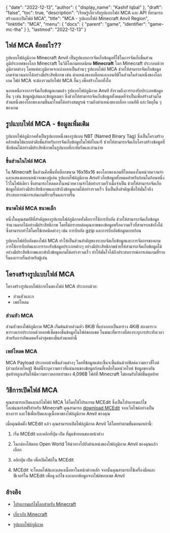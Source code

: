 {
  "date": "2022-12-13",
  "author": {
    "display_name": "Kashif Iqbal"
},
  "draft": "false",
  "toc": true,
  "description": "เรียนรู้เกี่ยวกับรูปแบบไฟล์ MCA และ API ที่สามารถสร้างและเปิดไฟล์ MCA",
  "title": "MCA - รูปแบบไฟล์ Minecraft Anvil Region",
  "linktitle": "MCA",
  "menu": {
    "docs": {
      "parent": "game",
      "identifier": "game-mc-tha"
}
},
  "lastmod": "2022-12-13"
}

## ไฟล์ MCA คืออะไร??

รูปแบบไฟล์ภูมิภาค Minecraft Anvil เป็นรูปแบบการจัดเก็บข้อมูลที่ใช้ในการจัดเก็บชิ้นส่วนภูมิประเทศของโลก Minecraft ในวิดีโอเกมยอดนิยม **Minecraft** โลก Minecraft ประกอบด้วยภูมิภาคต่างๆ โดยแต่ละภูมิภาคจะแบ่งออกเป็นส่วนๆ รูปแบบไฟล์ MCA ช่วยให้สามารถจัดเก็บข้อมูลเกมจำนวนมากได้อย่างมีประสิทธิภาพ เช่น ตำแหน่งของบล็อกและเอนทิตีในส่วนใดส่วนหนึ่งของโลกเกม ไฟล์ MCA จะต้องรวมกับไฟล์ MCA อื่นๆ เพื่อสร้างโลกทั้งใบ

นอกเหนือจากการจัดเก็บข้อมูลเกมแล้ว รูปแบบไฟล์ภูมิภาค Anvil ยังรวมถึงการรองรับประเภทข้อมูลอื่น ๆ เช่น ข้อมูลผู้เล่นและข้อมูลเมตา ซึ่งช่วยให้สามารถจัดเก็บข้อมูลทั้งหมดที่จำเป็นเพื่อสร้างส่วนใดส่วนหนึ่งของโลกของเกมขึ้นมาใหม่ได้อย่างสมบูรณ์ รวมถึงตำแหน่งของบล็อก เอนทิตี และวัตถุอื่น ๆ ของเกม

## รูปแบบไฟล์ MCA - ข้อมูลเพิ่มเติม

รูปแบบไฟล์ภูมิภาคทั่งเป็นรูปแบบหนึ่งของรูปแบบ NBT (Named Binary Tag) ซึ่งเป็นโครงสร้างคล้ายต้นไม้แบบลำดับชั้นสำหรับการจัดเก็บข้อมูลในไฟล์ไบนารี ช่วยให้สามารถจัดเก็บโครงสร้างข้อมูลที่ซับซ้อนได้อย่างมีประสิทธิภาพในรูปแบบที่กะทัดรัดและอ่านง่าย

### ชิ้นส่วนในไฟล์ MCA

ใน Minecraft ชิ้นส่วนคือพื้นที่บล็อกขนาด 16x16x16 ของโลกของเกมที่โหลดลงในหน่วยความจำและแสดงผลบนหน้าจอของผู้เล่น รูปแบบไฟล์ภูมิภาค Anvil เก็บข้อมูลทั้งหมดสำหรับก้อนใดก้อนหนึ่งไว้ในไฟล์เดียว ซึ่งสามารถโหลดลงในหน่วยความจำได้อย่างรวดเร็วเมื่อจำเป็น ช่วยให้สามารถจัดเก็บข้อมูลได้อย่างมีประสิทธิภาพและเข้าถึงข้อมูลเกมได้อย่างรวดเร็ว ซึ่งเป็นสิ่งสำคัญเพื่อให้มั่นใจถึงประสบการณ์การเล่นเกมที่ราบรื่นและราบรื่น

### ขนาดไฟล์ MCA ขนาดเล็ก

หนึ่งในคุณสมบัติที่สำคัญของรูปแบบไฟล์ภูมิภาคทั่งคือการใช้การบีบอัด ช่วยให้สามารถจัดเก็บข้อมูลจำนวนมากได้อย่างมีประสิทธิภาพ โดยไม่กระทบต่อคุณภาพของข้อมูลหรือความเร็วที่สามารถเข้าถึงได้ ซึ่งสามารถทำได้โดยใช้เทคนิคต่างๆ เช่น การบีบอัด gzip และการบีบอัดข้อมูลแบบก้อน

รูปแบบไฟล์บีบอัดของไฟล์ MCA ทำให้เป็นส่วนสำคัญของระบบจัดเก็บข้อมูลและการจัดการของเกม การใช้การบีบอัดและการรองรับข้อมูลประเภทต่างๆ อย่างมีประสิทธิภาพช่วยให้สามารถจัดเก็บข้อมูลได้อย่างมีประสิทธิภาพและเข้าถึงข้อมูลเกมได้อย่างรวดเร็ว ทำให้มั่นใจได้ถึงประสบการณ์การเล่นเกมที่ราบรื่นและราบรื่นสำหรับผู้เล่น

## โครงสร้างรูปแบบไฟล์ MCA

โครงสร้างรูปแบบไฟล์ภายในของไฟล์ MCA ประกอบด้วย:
 * ส่วนหัวและก
 * เพย์โหลด

### ส่วนหัว MCA

ส่วนหัวของไฟล์ภูมิภาค MCA เริ่มต้นด้วยส่วนหัว 8KiB ที่แบ่งออกเป็นตาราง 4KiB สองตาราง ตารางแรกประกอบด้วยออฟเซ็ตของชิ้นข้อมูลในไฟล์ขอบเขต ในขณะที่ตารางที่สองระบุการประทับเวลาสำหรับการอัพเดตครั้งล่าสุดของชิ้นส่วนเหล่านี้

### เพย์โหลด MCA

MCA Payload ประกอบด้วยชิ้นส่วนต่างๆ โดยที่ข้อมูลแต่ละชิ้นจะขึ้นต้นด้วยฟิลด์ความยาวสี่ไบต์ (ส่วนปลายใหญ่) ฟิลด์นี้ระบุความยาวที่แน่นอนของข้อมูลก้อนที่เหลือในหน่วยไบต์ ข้อมูลของอันสุดท้ายถูกเสริมให้มีความยาวหลายเท่าของ 4,096B ไฟล์ที่ Minecraft ไม่ยอมรับไฟล์ชิ้นสุดท้าย

## วิธีการเปิดไฟล์ MCA

คุณสามารถเปิดและแก้ไขไฟล์ MCA ได้โดยใช้โปรแกรม MCEdit ซึ่งเป็นโปรแกรมแก้ไขโอเพ่นซอร์สฟรีสำหรับ Minecraft คุณสามารถ [download MCEdit](https://www.mcedit.net/) จากเว็บไซต์อย่างเป็นทางการ และใช้เพื่อเปิดและดูเนื้อหาของไฟล์ภูมิภาค Anvil ของคุณ

เมื่อคุณติดตั้ง MCEdit แล้ว คุณสามารถเปิดไฟล์ภูมิภาค Anvil ได้โดยทำตามขั้นตอนเหล่านี้:

 1. เริ่ม MCEdit และคลิกที่ปุ่ม เปิด ที่มุมซ้ายบนของหน้าต่าง

 1. ในกล่องโต้ตอบ Open World ให้นำทางไปยังตำแหน่งของไฟล์ภูมิภาค Anvil ของคุณแล้วเลือก

 1. คลิกปุ่ม เปิด เพื่อเปิดไฟล์ใน MCEdit

 1. MCEdit จะโหลดไฟล์และแสดงเนื้อหาในหน้าต่างหลัก จากนั้นคุณสามารถใช้เครื่องมือและฟีเจอร์ใน MCEdit เพื่อดู แก้ไข และแยกข้อมูลจากไฟล์ขอบเขต Anvil

## อ้างอิง

* [โปรแกรมแก้ไขโลกสำหรับ Minecraft](https://www.mcedit.net/)

* [เกี่ยวกับ Minecraft](https://www.minecraft.net/)

* [รูปแบบไฟล์ภูมิภาค](https://minecraft.wiki/w/Region_file_format)


